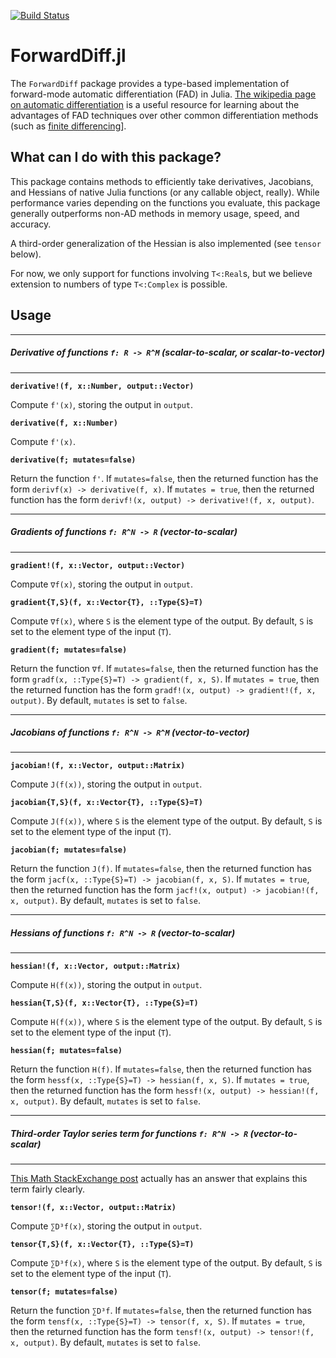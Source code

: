 [![Build Status](https://travis-ci.org/JuliaDiff/ForwardDiff.jl.svg?branch=nduals-refactor)](https://travis-ci.org/JuliaDiff/ForwardDiff.jl)

# ForwardDiff.jl

The `ForwardDiff` package provides a type-based implementation of forward-mode automatic differentiation (FAD) in Julia. [The wikipedia page on automatic differentiation](https://en.wikipedia.org/wiki/Automatic_differentiation) is a useful resource for learning about the advantages of FAD techniques over other common differentiation methods (such as [finite differencing](https://en.wikipedia.org/wiki/Numerical_differentiation)].

## What can I do with this package?

This package contains methods to efficiently take derivatives, Jacobians, and Hessians of native Julia functions (or any callable object, really). While performance varies depending on the functions you evaluate, this package generally outperforms non-AD methods in memory usage, speed, and accuracy.

A third-order generalization of the Hessian is also implemented (see `tensor` below). 

For now, we only support for functions involving `T<:Real`s, but we believe extension to numbers of type `T<:Complex` is possible.

## Usage

---
##### Derivative of functions `f: R -> R^M` (scalar-to-scalar, or scalar-to-vector)
---

**`derivative!(f, x::Number, output::Vector)`**
    
Compute `f'(x)`, storing the output in `output`.

**`derivative(f, x::Number)`**

Compute `f'(x)`.

**`derivative(f; mutates=false)`**

Return the function `f'`. If `mutates=false`, then the returned function has the form `derivf(x) -> derivative(f, x)`. If `mutates = true`, then the returned function has the form `derivf!(x, output) -> derivative!(f, x, output)`.

---
##### Gradients of functions `f: R^N -> R` (vector-to-scalar)
---

**`gradient!(f, x::Vector, output::Vector)`**

Compute `∇f(x)`, storing the output in `output`.

**`gradient{T,S}(f, x::Vector{T}, ::Type{S}=T)`**

Compute `∇f(x)`, where `S` is the element type of the output. By default, `S` is set to the element type of the input (`T`).

**`gradient(f; mutates=false)`**

Return the function `∇f`. If `mutates=false`, then the returned function has the form `gradf(x, ::Type{S}=T) -> gradient(f, x, S)`. If `mutates = true`, then the returned function has the form `gradf!(x, output) -> gradient!(f, x, output)`. By default, `mutates` is set to `false`.

---
##### Jacobians of functions `f: R^N -> R^M` (vector-to-vector)
---

**`jacobian!(f, x::Vector, output::Matrix)`**

Compute `J(f(x))`, storing the output in `output`.

**`jacobian{T,S}(f, x::Vector{T}, ::Type{S}=T)`**

Compute `J(f(x))`, where `S` is the element type of the output. By default, `S` is set to the element type of the input (`T`).

**`jacobian(f; mutates=false)`**

Return the function `J(f)`. If `mutates=false`, then the returned function has the form `jacf(x, ::Type{S}=T) -> jacobian(f, x, S)`. If `mutates = true`, then the returned function has the form `jacf!(x, output) -> jacobian!(f, x, output)`. By default, `mutates` is set to `false`.

---
##### Hessians of functions `f: R^N -> R` (vector-to-scalar)
---

**`hessian!(f, x::Vector, output::Matrix)`**

Compute `H(f(x))`, storing the output in `output`.

**`hessian{T,S}(f, x::Vector{T}, ::Type{S}=T)`**

Compute `H(f(x))`, where `S` is the element type of the output. By default, `S` is set to the element type of the input (`T`).

**`hessian(f; mutates=false)`**

Return the function `H(f)`. If `mutates=false`, then the returned function has the form `hessf(x, ::Type{S}=T) -> hessian(f, x, S)`. If `mutates = true`, then the returned function has the form `hessf!(x, output) -> hessian!(f, x, output)`. By default, `mutates` is set to `false`.

---
##### Third-order Taylor series term for functions `f: R^N -> R` (vector-to-scalar)
---

[This Math StackExchange post](http://math.stackexchange.com/questions/556951/third-order-term-in-taylor-series) actually has an answer that explains this term fairly clearly.

**`tensor!(f, x::Vector, output::Matrix)`**

Compute `∑D³f(x)`, storing the output in `output`.

**`tensor{T,S}(f, x::Vector{T}, ::Type{S}=T)`**

Compute `∑D³f(x)`, where `S` is the element type of the output. By default, `S` is set to the element type of the input (`T`).

**`tensor(f; mutates=false)`**

Return the function ``∑D³f``. If `mutates=false`, then the returned function has the form `tensf(x, ::Type{S}=T) -> tensor(f, x, S)`. If `mutates = true`, then the returned function has the form `tensf!(x, output) -> tensor!(f, x, output)`. By default, `mutates` is set to `false`.
